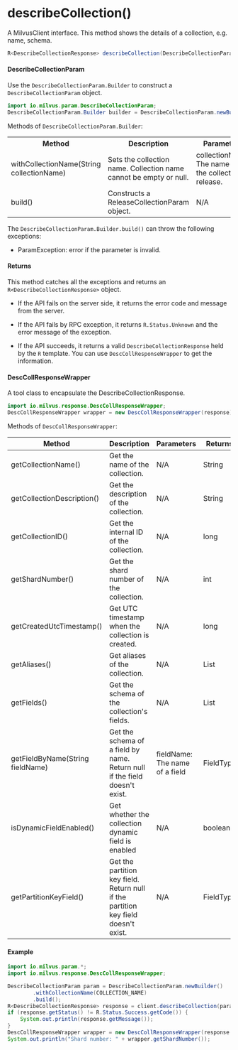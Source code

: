 # describeCollection()

A MilvusClient interface. This method shows the details of a collection, e.g. name, schema.

```java
R<DescribeCollectionResponse> describeCollection(DescribeCollectionParam requestParam);
```

#### DescribeCollectionParam

Use the `DescribeCollectionParam.Builder` to construct a `DescribeCollectionParam` object.

```java
import io.milvus.param.DescribeCollectionParam;
DescribeCollectionParam.Builder builder = DescribeCollectionParam.newBuilder();
```

Methods of `DescribeCollectionParam.Builder`:

<table>
    <tr>
        <th>Method</th>
        <th>Description</th>
        <th>Parameters</th>
    </tr>
    <tr>
        <td>withCollectionName(String collectionName)</td>
        <td>Sets the collection name. Collection name cannot be empty or null.</td>
        <td>collectionName: The name of the collection to release.</td>
    </tr>
    <tr>
        <td>build()</td>
        <td>Constructs a ReleaseCollectionParam object.</td>
        <td>N/A</td>
    </tr>
</table>

The `DescribeCollectionParam.Builder.build()` can throw the following exceptions:

- ParamException: error if the parameter is invalid.

#### Returns

This method catches all the exceptions and returns an `R<DescribeCollectionResponse>` object.

- If the API fails on the server side, it returns the error code and message from the server.

- If the API fails by RPC exception, it returns `R.Status.Unknown` and the error message of the exception.

- If the API succeeds, it returns a valid `DescribeCollectionResponse` held by the `R` template. You can use `DescCollResponseWrapper` to get the information.

#### DescCollResponseWrapper

A tool class to encapsulate the DescribeCollectionResponse. 

```java
import io.milvus.response.DescCollResponseWrapper;
DescCollResponseWrapper wrapper = new DescCollResponseWrapper(response);
```

Methods of `DescCollResponseWrapper`:

|  **Method**                       |  **Description**                                                                       |  **Parameters**                 |  **Returns**     |
| --------------------------------- | -------------------------------------------------------------------------------------- | ------------------------------- | ---------------- |
|  getCollectionName()              |  Get the name of the collection.                                                       |  N/A                            |  String          |
|  getCollectionDescription()       |  Get the description of the collection.<br/>                                        |  N/A                            |  String          |
|  getCollectionID()                |  Get the internal ID of the collection.                                                |  N/A                            |  long            |
|  getShardNumber()                 |  Get the shard number of the collection.                                               |  N/A                            |  int<br/>     |
|  getCreatedUtcTimestamp()         |  Get UTC timestamp when the collection is created.                                     |  N/A<br/>                    |  long<br/>    |
|  getAliases()                     |  Get aliases of the collection.                                                        |  N/A                            |  List<String>    |
|  getFields()                      |  Get the schema of the collection's fields.                                            |  N/A                            |  List<FieldType> |
|  getFieldByName(String fieldName) |  Get the schema of a field by name.<br/>Return null if the field doesn't exist.         |  fieldName: The name of a field |  FieldType       |
|  isDynamicFieldEnabled()          |  Get whether the collection dynamic field is enabled                                   |  N/A                            |  boolean         |
|  getPartitionKeyField()           |  Get the partition key field.<br/>Return null if the partition key field doesn't exist. |  N/A                            |  FieldType       |

#### Example

```java
import io.milvus.param.*;
import io.milvus.response.DescCollResponseWrapper;

DescribeCollectionParam param = DescribeCollectionParam.newBuilder()
        .withCollectionName(COLLECTION_NAME)
        .build();
R<DescribeCollectionResponse> response = client.describeCollection(param);
if (response.getStatus() != R.Status.Success.getCode()) {
    System.out.println(response.getMessage());
}
DescCollResponseWrapper wrapper = new DescCollResponseWrapper(response.getData());
System.out.println("Shard number: " + wrapper.getShardNumber());
```
